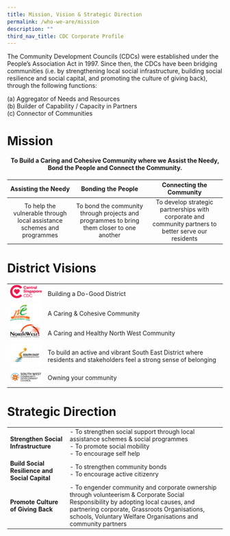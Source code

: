 ```yaml
---
title: Mission, Vision & Strategic Direction
permalink: /who-we-are/mission
description: ""
third_nav_title: CDC Corporate Profile
---
```

The Community Development Councils (CDCs) were established under the People’s Association Act in 1997. Since then, the CDCs have been bridging communities (i.e. by strengthening local social infrastructure, building social resilience and social capital, and promoting the culture of giving back), through the following functions:

(a) Aggregator of Needs and Resources <br>
(b) Builder of Capability / Capacity in Partners <br>
(c) Connector of Communities 

# Mission
#### <center>To Build a Caring and Cohesive Community where we Assist the Needy, Bond the People and Connect the Community.</center>



| <center>Assisting the Needy </center> | <center>Bonding the People</center> | <center>Connecting the Community</center> |
| -------- | -------- | -------- |
| <center>To help the vulnerable through local assistance schemes and programmes </center>    | <center>To bond the community through projects and programmes to bring them closer to one another</center> | <center>To develop strategic partnerships with corporate and community partners to better serve our residents    </center> |


# District Visions


| | |
| -------- | -------- | 
| ![CSCDC](/images/CDC%20Logos/01.png) | Building a Do-Good District |
| ![NECDC](/images/CDC%20Logos/02.png) | A Caring & Cohesive Community     |
| ![NWCDC](/images/CDC%20Logos/03.png)| A Caring and Healthy North West Community | 
| ![SECDC](/images/CDC%20Logos/south-east-cdc-(1).jpg) | To build an active and vibrant South East District where residents and stakeholders feel a strong sense of belonging   |
| ![SWCDC](/images/CDC%20Logos/sw_cdc_logo_fa-1-(1).png) | Owning your community     |

# Strategic Direction


| | |
| -------- | -------- |  
| <strong>Strengthen Social Infrastructure </strong>| - To strengthen social support through local assistance schemes & social programmes <br>- To promote social mobility <br>- To encourage self help |
| <strong>Build Social Resilience and Social Capital</strong>| - To strengthen community bonds <br>- To encourage active citizenry |
| <strong>Promote Culture of Giving Back</strong>|  - To engender community and corporate ownership through volunteerism & Corporate Social Responsibility by adopting local causes, and partnering corporate, Grassroots Organisations, schools, Voluntary Welfare Organisations and community partners |